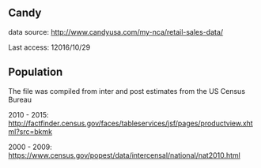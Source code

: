## Candy
data source: http://www.candyusa.com/my-nca/retail-sales-data/

Last access: 12016/10/29

## Population

The file was compiled from inter and post estimates from the US Census Bureau

2010 - 2015: http://factfinder.census.gov/faces/tableservices/jsf/pages/productview.xhtml?src=bkmk

2000 - 2009: https://www.census.gov/popest/data/intercensal/national/nat2010.html